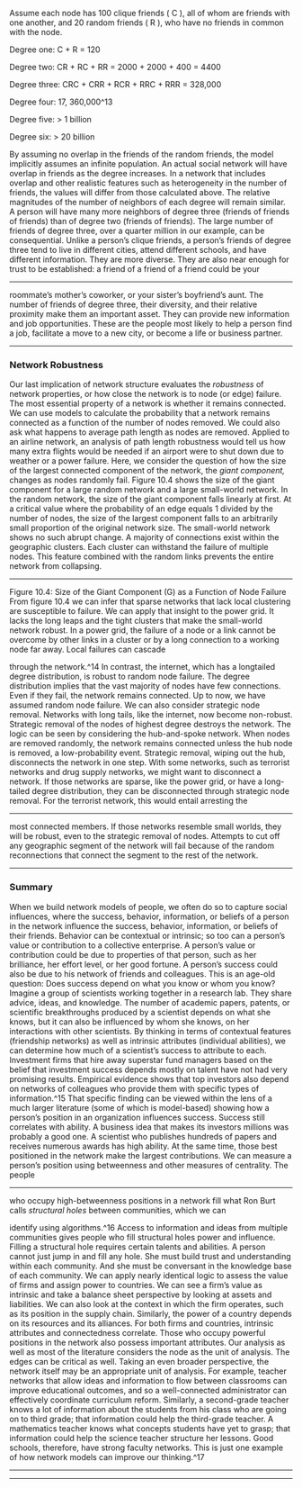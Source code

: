 Assume each node has 100 clique friends ( C ), all of whom are friends with one another, and 20 random friends ( R ), who have no friends in common with the node. 

 Degree one: C + R = 120 

 Degree two: CR + RC + RR = 2000 + 2000 + 400 = 4400 

 Degree three: CRC + CRR + RCR + RRC + RRR = 328,000 

 Degree four: 17, 360,000^13 

 Degree five: > 1 billion 

 Degree six: > 20 billion 

By assuming no overlap in the friends of the random friends, the model implicitly assumes an infinite population. An actual social network will have overlap in friends as the degree increases. In a network that includes overlap and other realistic features such as heterogeneity in the number of friends, the values will differ from those calculated above. The relative magnitudes of the number of neighbors of each degree will remain similar. A person will have many more neighbors of degree three (friends of friends of friends) than of degree two (friends of friends). The large number of friends of degree three, over a quarter million in our example, can be consequential. Unlike a person’s clique friends, a person’s friends of degree three tend to live in different cities, attend different schools, and have different information. They are more diverse. They are also near enough for trust to be established: a friend of a friend of a friend could be your 

---

roommate’s mother’s coworker, or your sister’s boyfriend’s aunt. The number of friends of degree three, their diversity, and their relative proximity make them an important asset. They can provide new information and job opportunities. These are the people most likely to help a person find a job, facilitate a move to a new city, or become a life or business partner. 

---

### Network Robustness 

Our last implication of network structure evaluates the _robustness_ of network properties, or how close the network is to node (or edge) failure. The most essential property of a network is whether it remains connected. We can use models to calculate the probability that a network remains connected as a function of the number of nodes removed. We could also ask what happens to average path length as nodes are removed. Applied to an airline network, an analysis of path length robustness would tell us how many extra flights would be needed if an airport were to shut down due to weather or a power failure. Here, we consider the question of how the size of the largest connected component of the network, the _giant component,_ changes as nodes randomly fail. Figure 10.4 shows the size of the giant component for a large random network and a large small-world network. In the random network, the size of the giant component falls linearly at first. At a critical value where the probability of an edge equals 1 divided by the number of nodes, the size of the largest component falls to an arbitrarily small proportion of the original network size. The small-world network shows no such abrupt change. A majority of connections exist within the geographic clusters. Each cluster can withstand the failure of multiple nodes. This feature combined with the random links prevents the entire network from collapsing. 

---

Figure 10.4: Size of the Giant Component (G) as a Function of Node Failure From figure 10.4 we can infer that sparse networks that lack local clustering are susceptible to failure. We can apply that insight to the power grid. It lacks the long leaps and the tight clusters that make the small-world network robust. In a power grid, the failure of a node or a link cannot be overcome by other links in a cluster or by a long connection to a working node far away. Local failures can cascade 

through the network.^14 In contrast, the internet, which has a longtailed degree distribution, is robust to random node failure. The degree distribution implies that the vast majority of nodes have few connections. Even if they fail, the network remains connected. Up to now, we have assumed random node failure. We can also consider strategic node removal. Networks with long tails, like the internet, now become non-robust. Strategic removal of the nodes of highest degree destroys the network. The logic can be seen by considering the hub-and-spoke network. When nodes are removed randomly, the network remains connected unless the hub node is removed, a low-probability event. Strategic removal, wiping out the hub, disconnects the network in one step. With some networks, such as terrorist networks and drug supply networks, we might want to disconnect a network. If those networks are sparse, like the power grid, or have a long-tailed degree distribution, they can be disconnected through strategic node removal. For the terrorist network, this would entail arresting the 

---

most connected members. If those networks resemble small worlds, they will be robust, even to the strategic removal of nodes. Attempts to cut off any geographic segment of the network will fail because of the random reconnections that connect the segment to the rest of the network. 

---

### Summary 

When we build network models of people, we often do so to capture social influences, where the success, behavior, information, or beliefs of a person in the network influence the success, behavior, information, or beliefs of their friends. Behavior can be contextual or intrinsic; so too can a person’s value or contribution to a collective enterprise. A person’s value or contribution could be due to properties of that person, such as her brilliance, her effort level, or her good fortune. A person’s success could also be due to his network of friends and colleagues. This is an age-old question: Does success depend on what you know or whom you know? Imagine a group of scientists working together in a research lab. They share advice, ideas, and knowledge. The number of academic papers, patents, or scientific breakthroughs produced by a scientist depends on what she knows, but it can also be influenced by whom she knows, on her interactions with other scientists. By thinking in terms of contextual features (friendship networks) as well as intrinsic attributes (individual abilities), we can determine how much of a scientist’s success to attribute to each. Investment firms that hire away superstar fund managers based on the belief that investment success depends mostly on talent have not had very promising results. Empirical evidence shows that top investors also depend on networks of colleagues who provide them with specific types of information.^15 That specific finding can be viewed within the lens of a much larger literature (some of which is model-based) showing how a person’s position in an organization influences success. Success still correlates with ability. A business idea that makes its investors millions was probably a good one. A scientist who publishes hundreds of papers and receives numerous awards has high ability. At the same time, those best positioned in the network make the largest contributions. We can measure a person’s position using betweenness and other measures of centrality. The people 

---

who occupy high-betweenness positions in a network fill what Ron Burt calls _structural holes_ between communities, which we can 

identify using algorithms.^16 Access to information and ideas from multiple communities gives people who fill structural holes power and influence. Filling a structural hole requires certain talents and abilities. A person cannot just jump in and fill any hole. She must build trust and understanding within each community. And she must be conversant in the knowledge base of each community. We can apply nearly identical logic to assess the value of firms and assign power to countries. We can see a firm’s value as intrinsic and take a balance sheet perspective by looking at assets and liabilities. We can also look at the context in which the firm operates, such as its position in the supply chain. Similarly, the power of a country depends on its resources and its alliances. For both firms and countries, intrinsic attributes and connectedness correlate. Those who occupy powerful positions in the network also possess important attributes. Our analysis as well as most of the literature considers the node as the unit of analysis. The edges can be critical as well. Taking an even broader perspective, the network itself may be an appropriate unit of analysis. For example, teacher networks that allow ideas and information to flow between classrooms can improve educational outcomes, and so a well-connected administrator can effectively coordinate curriculum reform. Similarly, a second-grade teacher knows a lot of information about the students from his class who are going on to third grade; that information could help the third-grade teacher. A mathematics teacher knows what concepts students have yet to grasp; that information could help the science teacher structure her lessons. Good schools, therefore, have strong faculty networks. This is just one example of how network models can improve our thinking.^17 

---

---
